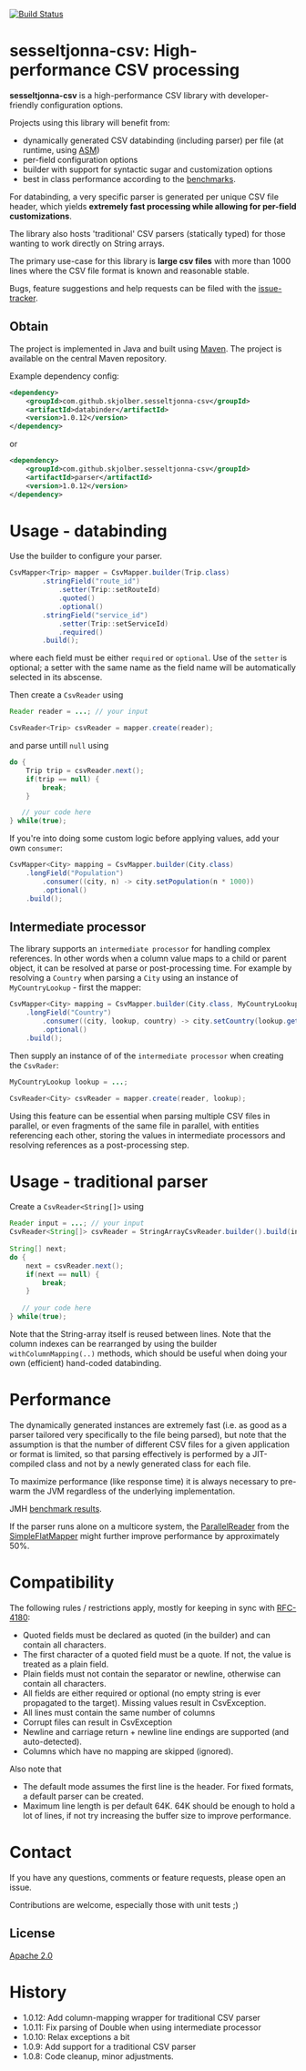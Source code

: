 [![Build Status](https://travis-ci.org/skjolber/sesseltjonna-csv.svg)](https://travis-ci.org/skjolber/sesseltjonna-csv)

# sesseltjonna-csv: High-performance CSV processing
**sesseltjonna-csv** is a high-performance CSV library with developer-friendly configuration options.

Projects using this library will benefit from:

 * dynamically generated CSV databinding (including parser) per file (at runtime, using [ASM])
 * per-field configuration options
 * builder with support for syntactic sugar and customization options
 * best in class performance according to the [benchmarks]. 

For databinding, a very specific parser is generated per unique CSV file header, which yields __extremely fast processing while allowing for per-field customizations__. 

The library also hosts 'traditional' CSV parsers (statically typed) for those wanting to work directly on String arrays. 

The primary use-case for this library is __large csv files__ with more than 1000 lines where the CSV file format is known and reasonable stable. 

Bugs, feature suggestions and help requests can be filed with the [issue-tracker].

## Obtain
The project is implemented in Java and built using [Maven]. The project is available on the central Maven repository.

Example dependency config:

```xml
<dependency>
    <groupId>com.github.skjolber.sesseltjonna-csv</groupId>
    <artifactId>databinder</artifactId>
    <version>1.0.12</version>
</dependency>
```
or
```xml
<dependency>
    <groupId>com.github.skjolber.sesseltjonna-csv</groupId>
    <artifactId>parser</artifactId>
    <version>1.0.12</version>
</dependency>
```

# Usage - databinding
Use the builder to configure your parser.

```java
CsvMapper<Trip> mapper = CsvMapper.builder(Trip.class)
        .stringField("route_id")
            .setter(Trip::setRouteId)
            .quoted()
            .optional()
        .stringField("service_id")
            .setter(Trip::setServiceId)
            .required()
        .build();
```

where each field must be either `required` or `optional`. Use of the `setter` is optional; a setter with the same name as the field name will be automatically selected in its abscense. 

Then create a `CsvReader` using


```java
Reader reader = ...; // your input

CsvReader<Trip> csvReader = mapper.create(reader);
```

and parse untill `null` using

```java
do {
    Trip trip = csvReader.next();
    if(trip == null) {
        break;
    }

   // your code here    
} while(true);
```

If you're into doing some custom logic before applying values, add your own `consumer`:

```java
CsvMapper<City> mapping = CsvMapper.builder(City.class)
    .longField("Population")
        .consumer((city, n) -> city.setPopulation(n * 1000))
        .optional()
    .build();
```

## Intermediate processor
The library supports an `intermediate processor` for handling complex references. In other words when a column value maps to a child or parent object, it can be resolved at parse or post-processing time. For example by resolving a `Country` when parsing a `City` using an instance of `MyCountryLookup` - first the mapper:

```java
CsvMapper<City> mapping = CsvMapper.builder(City.class, MyCountryLookup.class)
    .longField("Country")
        .consumer((city, lookup, country) -> city.setCountry(lookup.getCountry(country))
        .optional()
    .build();
```

Then supply an instance of of the `intermediate processor` when creating the `CsvRader`:

```java
MyCountryLookup lookup = ...;

CsvReader<City> csvReader = mapper.create(reader, lookup);
```

Using this feature can be essential when parsing multiple CSV files in parallel, or even fragments of the same file in parallel, with entities referencing each other, storing the values in intermediate processors and resolving references as a post-processing step. 

# Usage - traditional parser
Create a `CsvReader<String[]>` using

```java
Reader input = ...; // your input
CsvReader<String[]> csvReader = StringArrayCsvReader.builder().build(input);
        
String[] next;
do {
    next = csvReader.next();
    if(next == null) {
        break;
    }
    
   // your code here    
} while(true);
```
Note that the String-array itself is reused between lines. Note that the column indexes can be rearranged  by using the builder `withColumnMapping(..)` methods, which should be useful when doing your own (efficient) hand-coded databinding. 

# Performance
The dynamically generated instances are extremely fast (i.e. as good as a parser tailored very specifically to the file being parsed), but note that the assumption is that the number of different CSV files for a given application or format is limited, so that parsing effectively is performed by a JIT-compiled class and not by a newly generated class for each file.

To maximize performance (like response time) it is always necessary to pre-warm the JVM regardless of the underlying implementation.

JMH [benchmark results](https://github.com/skjolber/csv-benchmark#results). 

If the parser runs alone on a multicore system, the [ParallelReader](https://github.com/arnaudroger/SimpleFlatMapper/blob/master/sfm-util/src/main/java/org/simpleflatmapper/util/ParallelReader.java) from the [SimpleFlatMapper](https://simpleflatmapper.org/) might further improve performance by approximately 50%.

# Compatibility
The following rules / restrictions apply, mostly for keeping in sync with [RFC-4180]:

 * Quoted fields must be declared as quoted (in the builder) and can contain all characters. 
 * The first character of a quoted field must be a quote. If not, the value is treated as a plain field. 
 * Plain fields must not contain the separator or newline, otherwise can contain all characters.
 * All fields are either required or optional (no empty string is ever propagated to the target). Missing values result in CsvException.
 * All lines must contain the same number of columns
 * Corrupt files can result in CsvException
 * Newline and carriage return + newline line endings are supported (and auto-detected).
 * Columns which have no mapping are skipped (ignored).

Also note that

 * The default mode assumes the first line is the header. For fixed formats, a default parser can be created.
 * Maximum line length is per default 64K. 64K should be enough to hold a lot of lines, if not try increasing the buffer size to improve performance.

# Contact
If you have any questions, comments or feature requests, please open an issue.

Contributions are welcome, especially those with unit tests ;)

## License
[Apache 2.0]

# History

 - 1.0.12: Add column-mapping wrapper for traditional CSV parser
 - 1.0.11: Fix parsing of Double when using intermediate processor
 - 1.0.10: Relax exceptions a bit
 - 1.0.9: Add support for a traditional CSV parser
 - 1.0.8: Code cleanup, minor adjustments.

[Apache 2.0]:           http://www.apache.org/licenses/LICENSE-2.0.html
[issue-tracker]:        https://github.com/skjolber/sesseltjonna-csv/issues
[Maven]:                http://maven.apache.org/
[benchmarks]:           https://github.com/skjolber/csv-benchmark
[hytta.jpg]:            http://skjolber.github.io/img/hytta.jpg
[ASM]:                    https://asm.ow2.io/
[RFC-4180]:                https://tools.ietf.org/html/rfc4180
